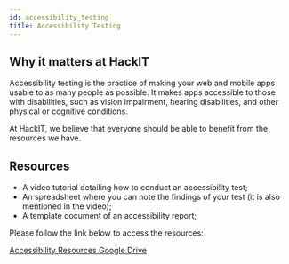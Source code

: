 ```yaml
---
id: accessibility_testing
title: Accessibility Testing
---
```


## Why it matters at HackIT

Accessibility testing is the practice of making your web and mobile apps usable to as many people as possible. It makes apps accessible to those with disabilities, such as vision impairment, hearing disabilities, and other physical or cognitive conditions.

At HackIT, we believe that everyone should be able to benefit from the resources we have.

## Resources

 - A video tutorial detailing how to conduct an accessibility test;
 - An spreadsheet where you can note the findings of your test (it is also mentioned in the video);
 - A template document of an accessibility report;

Please follow the link below to access the resources:

[Accessibility Resources Google Drive](https://drive.google.com/drive/folders/1zDekem62oXqBjAzP5EKC-Yl_xMDjg8mE?usp=sharing "Accessibility Resources Google Drive")

